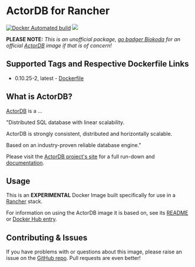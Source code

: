 # ActorDB for Rancher
[![Docker Automated build](https://img.shields.io/docker/automated/bytepixie/actordb-rancher.svg?maxAge=2592000)](https://github.com/bytepixie/actordb-for-docker/tree/master/build/rancher/) [![](https://images.microbadger.com/badges/image/bytepixie/actordb-rancher.svg)](https://microbadger.com/images/bytepixie/actordb-rancher "Get your own image badge on microbadger.com")

**PLEASE NOTE:** *This is an unofficial package, [go badger Biokoda](https://github.com/biokoda/actordb/issues) for an official [ActorDB](http://www.actordb.com) image if that is of concern!*

## Supported Tags and Respective Dockerfile Links
* 0.10.25-2, latest - [Dockerfile](https://github.com/bytepixie/actordb-for-docker/blob/master/build/rancher/Dockerfile)

## What is ActorDB?
[ActorDB](http://www.actordb.com) is a ...

"Distributed SQL database with linear scalability.

ActorDB is strongly consistent, distributed and horizontally scalable.

Based on an industry-proven reliable database engine."

Please visit the [ActorDB project's site](http://www.actordb.com) for a full run-down and [documentation](http://www.actordb.com/docs-about.html).

## Usage
This is an **EXPERIMENTAL** Docker Image built specifically for use in a [Rancher](http://rancher.com/rancher/) stack.

For information on using the ActorDB image it is based on, see its [README](https://github.com/bytepixie/actordb-for-docker/blob/master/build/README.md) or [Docker Hub entry](https://hub.docker.com/r/bytepixie/actordb/).

## Contributing & Issues
If you have problems with or questions about this image, please raise an issue on the [GitHub repo](https://github.com/bytepixie/actordb-for-docker/issues).
Pull requests are even better!
